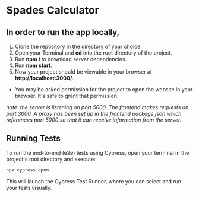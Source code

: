 # Spades Calculator

## In order to run the app locally,

1. Clone the repository in the directory of your choice.
2. Open your Terminal and **cd** into the root directory of the project.
3. Run **npm i** to download server dependencies.
4. Run **npm start**.
5. Now your project should be viewable in your browser at **http://localhost:3000/**.

- You may be asked permission for the project to open the website in your browser. It's safe to grant that permission.

_note: the server is listening on port 5000. The frontend makes requests on port 3000. A proxy has been set up in the frontend package.json which references port 5000 so that it can receive information from the server._

## Running Tests

To run the end-to-end (e2e) tests using Cypress, open your terminal in the project's root directory and execute:

```bash
npx cypress open
```

This will launch the Cypress Test Runner, where you can select and run your tests visually.
